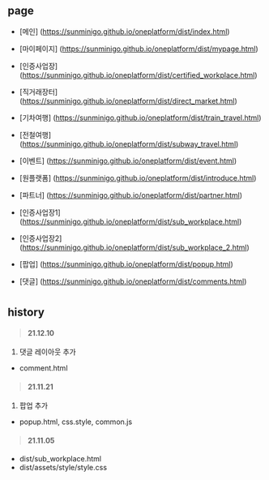 ## page

- [메인] (https://sunminigo.github.io/oneplatform/dist/index.html)
- [마이페이지] (https://sunminigo.github.io/oneplatform/dist/mypage.html)
- [인증사업장] (https://sunminigo.github.io/oneplatform/dist/certified_workplace.html)
- [직거래장터] (https://sunminigo.github.io/oneplatform/dist/direct_market.html)
- [기차여행] (https://sunminigo.github.io/oneplatform/dist/train_travel.html)
- [전철여행] (https://sunminigo.github.io/oneplatform/dist/subway_travel.html)
- [이벤트] (https://sunminigo.github.io/oneplatform/dist/event.html)
- [원플랫폼] (https://sunminigo.github.io/oneplatform/dist/introduce.html)
- [파트너] (https://sunminigo.github.io/oneplatform/dist/partner.html)
- [인증사업장1] (https://sunminigo.github.io/oneplatform/dist/sub_workplace.html)
- [인증사업장2] (https://sunminigo.github.io/oneplatform/dist/sub_workplace_2.html)

- [팝업] (https://sunminigo.github.io/oneplatform/dist/popup.html)

- [댓글] (https://sunminigo.github.io/oneplatform/dist/comments.html)

#
## history

> #### 21.12.10
1. 댓글 레이아웃 추가
- comment.html
  
> #### 21.11.21
1. 팝업 추가
- popup.html, css.style, common.js
  
> #### 21.11.05
- dist/sub_workplace.html
- dist/assets/style/style.css